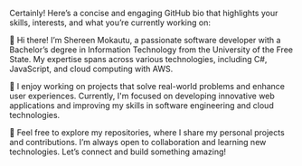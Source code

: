 
Certainly! Here’s a concise and engaging GitHub bio that highlights your skills, interests, and what you’re currently working on:

👋 Hi there! I’m Shereen Mokautu, a passionate software developer with a Bachelor’s degree in Information Technology from the University of the Free State. My expertise spans across various technologies, including C#, JavaScript, and cloud computing with AWS.

🌟 I enjoy working on projects that solve real-world problems and enhance user experiences. Currently, I'm focused on developing innovative web applications and improving my skills in software engineering and cloud technologies.

🚀 Feel free to explore my repositories, where I share my personal projects and contributions. I’m always open to collaboration and learning new technologies. Let’s connect and build something amazing!
